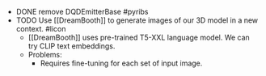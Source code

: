 - DONE remove DQDEmitterBase #pyribs
- TODO Use [[DreamBooth]] to generate images of our 3D model in a new context. #licon
	- [[DreamBooth]] uses pre-trained T5-XXL language model. We can try CLIP text embeddings.
	- Problems:
		- Requires fine-tuning for each set of input image.